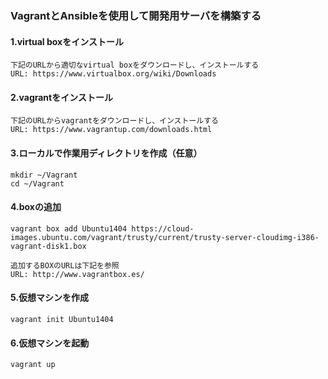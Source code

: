 ### VagrantとAnsibleを使用して開発用サーバを構築する

#### 1.virtual boxをインストール
	
	下記のURLから適切なvirtual boxをダウンロードし、インストールする
	URL: https://www.virtualbox.org/wiki/Downloads

#### 2.vagrantをインストール
	
	下記のURLからvagrantをダウンロードし、インストールする
	URL: https://www.vagrantup.com/downloads.html

#### 3.ローカルで作業用ディレクトリを作成（任意）
	
	mkdir ~/Vagrant
	cd ~/Vagrant

#### 4.boxの追加

	vagrant box add Ubuntu1404 https://cloud-images.ubuntu.com/vagrant/trusty/current/trusty-server-cloudimg-i386-vagrant-disk1.box

	追加するBOXのURLは下記を参照
	URL: http://www.vagrantbox.es/

#### 5.仮想マシンを作成

	vagrant init Ubuntu1404

#### 6.仮想マシンを起動

	vagrant up


